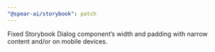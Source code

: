 ```yaml
---
"@spear-ai/storybook": patch
---
```


Fixed Storybook Dialog component’s width and padding with narrow content and/or on mobile devices.
